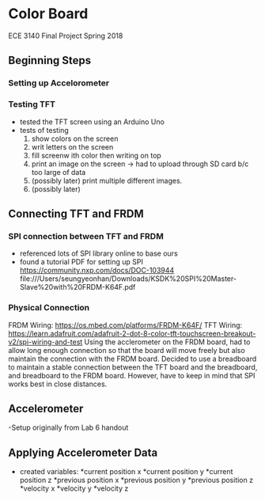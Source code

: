 # Color Board 
ECE 3140 Final Project Spring 2018

## Beginning Steps
### Setting up Accelorometer 
### Testing TFT
- tested the TFT screen using an Arduino Uno
- tests of testing
  1. show colors on the screen
  2. writ letters on the screen
  3. fill screenw ith color then writing on top
  4. print an image on the screen
     -> had to upload through SD card b/c too large of data
  5. (possibly later) print multiple different images. 
  6. (possibly later) 
 
## Connecting TFT and FRDM   
### SPI connection between TFT and FRDM
- referenced lots of SPI library online to base ours
- found a tutorial PDF for setting up SPI
    https://community.nxp.com/docs/DOC-103944
    file:///Users/seungyeonhan/Downloads/KSDK%20SPI%20Master-Slave%20with%20FRDM-K64F.pdf
### Physical Connection
FRDM Wiring: https://os.mbed.com/platforms/FRDM-K64F/
TFT Wiring: https://learn.adafruit.com/adafruit-2-dot-8-color-tft-touchscreen-breakout-v2/spi-wiring-and-test
Using the acclerometer on the FRDM board, had to allow long enough connection so that the board will move freely but also maintain the connection with the FRDM board. Decided to use a breadboard to maintain a stable connection between the TFT board and the breadboard, and breadboard to the FRDM board. However, have to keep in mind that SPI works best in close distances. 
  

## Accelerometer
-Setup originally from Lab 6 handout

## Applying Accelerometer Data
- created variables:
  *current position x
  *current position y
  *current position z
  *previous position x
  *previous position y
  *previous position z
  *velocity x
  *velocity y
  *velocity z
